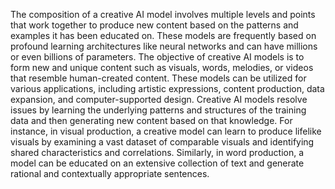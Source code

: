 The composition of a creative AI model involves multiple levels and points that work together to produce new content based on the patterns and examples it has been educated on. These models are frequently based on profound learning architectures like neural networks and can have millions or even billions of parameters. The objective of creative AI models is to form new and unique content such as visuals, words, melodies, or videos that resemble human-created content. These models can be utilized for various applications, including artistic expressions, content production, data expansion, and computer-supported design. Creative AI models resolve issues by learning the underlying patterns and structures of the training data and then generating new content based on that knowledge. For instance, in visual production, a creative model can learn to produce lifelike visuals by examining a vast dataset of comparable visuals and identifying shared characteristics and correlations. Similarly, in word production, a model can be educated on an extensive collection of text and generate rational and contextually appropriate sentences.
